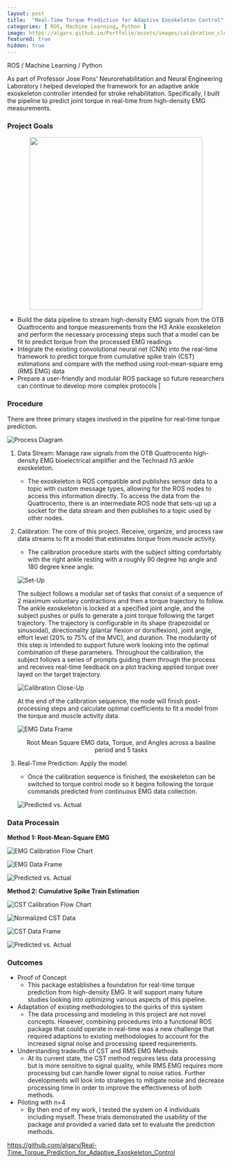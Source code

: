 ```yaml
---
layout: post
title:  "Real-Time Torque Prediction for Adaptive Exoskeleton Control"
categories: [ ROS, Machine Learning, Python ]
image: https://algarv.github.io/Portfolio/assets/images/calibration_closeup.jpeg
featured: true
hidden: true
---
```


ROS / Machine Learning / Python


As part of Professor Jose Pons' Neurorehabilitation and Neural Engineering Laboratory I helped developed the framework for an adaptive ankle exoskeleton controller intended for stroke rehabilitation. Specifically, I built the pipeline to predict joint torque in real-time from high-density EMG measurements.

### Project Goals

<p align="center">
<img src="https://algarv.github.io/Portfolio/assets/images/technaid_h3_ankle.jpg" width="400">
</p>

* Build the data pipeline to stream high-density EMG signals from the OTB Quattrocento and torque measurements from the H3 Ankle exoskeleton and perform the necessary processing steps such that a model can be fit to predict torque from the processed EMG readings  
* Integrate the existing convolutional neural net (CNN) into the real-time framework to predict torque from cumulative spike train (CST) estimations and compare with the method using root-mean-square emg (RMS EMG) data 
* Prepare a user-friendly and modular ROS package so future researchers can continue to develop more complex protocols |

### Procedure

There are three primary stages involved in the pipeline for real-time torque prediction.

<p align="center">

![Process Diagram](https://algarv.github.io/Portfolio/assets/images/pipeline.png)

</p>

1. Data Stream: Manage raw signals from the OTB Quattrocento high-density EMG bioelectrical amplifier and the Technaid h3 ankle exoskeleton. 
    
    * The exoskeleton is ROS compatible and publishes sensor data to a topic with custom message types, allowing for the ROS nodes to access this information directly. To access the data from the Quattrocento, there is an intermediate ROS node that sets-up up a socket for the data stream and then publishes to a topic used by other nodes. 


2. Calibration: The core of this project. Receive, organize, and process raw data streams to fit a model that estimates torque from muscle activity.
    
    * The calibration procedure starts with the subject sitting comfortably with the right ankle resting with a roughly 90 degree hip angle and 180 degree knee angle. 
    
    <p align="center">

    ![Set-Up](https://algarv.github.io/Portfolio/assets/images/set-up.jpeg)
    </p>
    
    The subject follows a modular set of tasks that consist of a sequence of 2 maximum voluntary contractions and then a torque trajectory to follow. The ankle exoskeleton is locked at a specified joint angle, and the subject pushes or pulls to generate a joint torque following the target trajectory. The trajectory is configurable in its shape (trapezoidal or sinusoidal), directionality (plantar flexion or dorsiflexion), joint angle, effort level (20% to 75% of the MVC), and duration. The modularity of this step is intended to support future work looking into the optimal combination of these parameters. Throughout the calibration, the subject follows a series of prompts guiding them through the process and receives real-time feedback on a plot tracking applied torque over layed on the target trajectory. 
    
    <p align="center">

    ![Calibration Close-Up](https://algarv.github.io/Portfolio/assets/images/calibration_closeup.jpeg)

    </p>

    At the end of the calibration sequence, the node will finish post-processing steps and calculate optimal coefficients to fit a model from the torque and muscle activity data.

    <p align="center">

    ![EMG Data Frame](https://algarv.github.io/Portfolio/assets/images/emg_df.png)
    
    </p>

    <p align="center">
    Root Mean Square EMG data, Torque, and Angles across a basline period and 5 tasks 
    </p>

3. Real-Time Prediction: Apply the model 

    * Once the calibration sequence is finished, the exoskeleton can be switched to torque control mode so it begins following the torque commands predicted from continuous EMG data collection. 

    <p align="center">

    ![Predicted vs. Actual](https://algarv.github.io/Portfolio/assets/images/ankle_tracking.gif)
    
    </p>



### Data Processin

**Method 1: Root-Mean-Square EMG**

<p align="center">

![EMG Calibration Flow Chart](https://algarv.github.io/Portfolio/assets/images/emg_calibration_flowchart.png)
</p>

<p align="center">

![EMG Data Frame](https://algarv.github.io/Portfolio/assets/images/emg_df.png)
</p>

<p align="center">

![Predicted vs. Actual](https://algarv.github.io/Portfolio/assets/images/emg_fit.png)
</p>

**Method 2: Cumulative Spike Train Estimation**

<p align="center">

![CST Calibration Flow Chart](https://algarv.github.io/Portfolio/assets/images/cst_calibration_flowchart.png)
</p>

<p align="center">

![Normalized CST Data](https://algarv.github.io/Portfolio/assets/images/normalized.png)
</p>

<p align="center">

![CST Data Frame](https://algarv.github.io/Portfolio/assets/images/cst_df.png)
</p>

<p align="center">

![Predicted vs. Actual](https://algarv.github.io/Portfolio/assets/images/cst_fit.png)
</p>



### Outcomes

* Proof of Concept
    * This package establishes a foundation for real-time torque prediction from high-density EMG. It will support many future studies looking into optimizing various aspects of this pipeline.
* Adaptation of existing methodologies to the quirks of this system
    * The data processing and modeling in this project are not novel concepts. However, combining procedures into a functional ROS package that could operate in real-time was a new challenge that required adaptions to existing methodologies to account for the increased signal noise and processing speed requirements.
* Understanding tradeoffs of CST and RMS EMG Methods
    * At its current state, the CST method requires less data processing but is more sensitive to signal quality, while RMS EMG requires more processing but can handle lower signal to noise ratios. Further developments will look into strategies to mitigate noise and decrease processing time in order to improve the effectiveness of both methods. 
* Piloting with n=4
    * By then end of my work, I tested the system on 4 individuals including myself. These trials demonstrated the usability of the package and provided a varied data set to evaluate the prediction methods. 


https://github.com/algarv/Real-Time_Torque_Prediction_for_Adaptive_Exoskeleton_Control